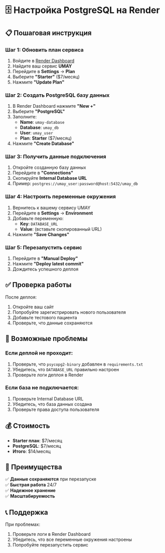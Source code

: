 # 🗄️ Настройка PostgreSQL на Render

## 📋 Пошаговая инструкция

### Шаг 1: Обновить план сервиса
1. Войдите в [Render Dashboard](https://dashboard.render.com)
2. Найдите ваш сервис **UMAY**
3. Перейдите в **Settings** → **Plan**
4. Выберите **"Starter"** ($7/месяц)
5. Нажмите **"Update Plan"**

### Шаг 2: Создать PostgreSQL базу данных
1. В Render Dashboard нажмите **"New +"**
2. Выберите **"PostgreSQL"**
3. Заполните:
   - **Name**: `umay-database`
   - **Database**: `umay_db`
   - **User**: `umay_user`
   - **Plan**: **Starter** ($7/месяц)
4. Нажмите **"Create Database"**

### Шаг 3: Получить данные подключения
1. Откройте созданную базу данных
2. Перейдите в **"Connections"**
3. Скопируйте **Internal Database URL**
4. Пример: `postgres://umay_user:password@host:5432/umay_db`

### Шаг 4: Настроить переменные окружения
1. Вернитесь к вашему сервису UMAY
2. Перейдите в **Settings** → **Environment**
3. Добавьте переменную:
   - **Key**: `DATABASE_URL`
   - **Value**: (вставьте скопированный URL)
4. Нажмите **"Save Changes"**

### Шаг 5: Перезапустить сервис
1. Перейдите в **"Manual Deploy"**
2. Нажмите **"Deploy latest commit"**
3. Дождитесь успешного деплоя

## ✅ Проверка работы

После деплоя:
1. Откройте ваш сайт
2. Попробуйте зарегистрировать нового пользователя
3. Добавьте тестового пациента
4. Проверьте, что данные сохраняются

## 🔧 Возможные проблемы

### Если деплой не проходит:
1. Проверьте, что `psycopg2-binary` добавлен в `requirements.txt`
2. Убедитесь, что `DATABASE_URL` правильно настроен
3. Проверьте логи деплоя в Render

### Если база не подключается:
1. Проверьте Internal Database URL
2. Убедитесь, что база данных создана
3. Проверьте права доступа пользователя

## 💰 Стоимость

- **Starter план**: $7/месяц
- **PostgreSQL**: $7/месяц
- **Итого**: $14/месяц

## 🎯 Преимущества

✅ **Данные сохраняются** при перезапуске  
✅ **Быстрая работа** 24/7  
✅ **Надежное хранение**  
✅ **Масштабируемость**  

## 📞 Поддержка

При проблемах:
1. Проверьте логи в Render Dashboard
2. Убедитесь, что все переменные окружения настроены
3. Попробуйте перезапустить сервис 